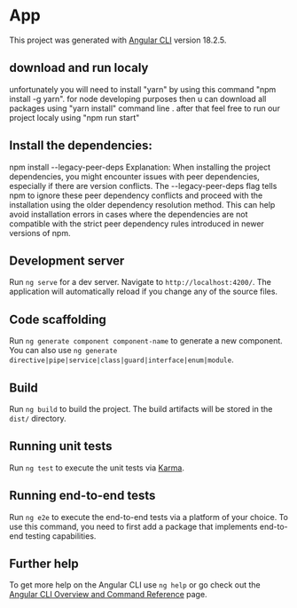 # App

This project was generated with [Angular CLI](https://github.com/angular/angular-cli) version 18.2.5.

## download and run localy 

unfortunately you will need to install "yarn" by using this command "npm install -g yarn". for node developing purposes then u can download all packages using "yarn install" command line .
after that feel free to run our project localy using "npm run start"

## Install the dependencies:
npm install --legacy-peer-deps
Explanation: When installing the project dependencies, you might encounter issues with peer dependencies, especially if there are version conflicts. The --legacy-peer-deps flag tells npm to ignore these peer dependency conflicts and proceed with the installation using the older dependency resolution method. This can help avoid installation errors in cases where the dependencies are not compatible with the strict peer dependency rules introduced in newer versions of npm.

## Development server

Run `ng serve` for a dev server. Navigate to `http://localhost:4200/`. The application will automatically reload if you change any of the source files.

## Code scaffolding

Run `ng generate component component-name` to generate a new component. You can also use `ng generate directive|pipe|service|class|guard|interface|enum|module`.

## Build

Run `ng build` to build the project. The build artifacts will be stored in the `dist/` directory.

## Running unit tests

Run `ng test` to execute the unit tests via [Karma](https://karma-runner.github.io).

## Running end-to-end tests

Run `ng e2e` to execute the end-to-end tests via a platform of your choice. To use this command, you need to first add a package that implements end-to-end testing capabilities.

## Further help

To get more help on the Angular CLI use `ng help` or go check out the [Angular CLI Overview and Command Reference](https://angular.dev/tools/cli) page.
